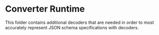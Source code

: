 # Converter Runtime

This folder contains additional decoders that are needed in order to most accurately represent JSON schema specifications with decoders.
